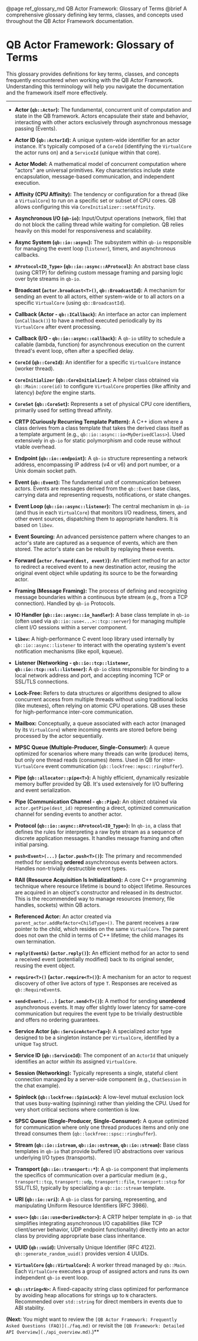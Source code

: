 @page ref_glossary_md QB Actor Framework: Glossary of Terms
@brief A comprehensive glossary defining key terms, classes, and concepts used throughout the QB Actor Framework documentation.

# QB Actor Framework: Glossary of Terms

This glossary provides definitions for key terms, classes, and concepts frequently encountered when working with the QB Actor Framework. Understanding this terminology will help you navigate the documentation and the framework itself more effectively.

--- 

*   **Actor (`qb::Actor`):** The fundamental, concurrent unit of computation and state in the QB framework. Actors encapsulate their state and behavior, interacting with other actors exclusively through asynchronous message passing (Events).

*   **Actor ID (`qb::ActorId`):** A unique system-wide identifier for an actor instance. It's typically composed of a `CoreId` (identifying the `VirtualCore` the actor runs on) and a `ServiceId` (unique within that core).

*   **Actor Model:** A mathematical model of concurrent computation where "actors" are universal primitives. Key characteristics include state encapsulation, message-based communication, and independent execution.

*   **Affinity (CPU Affinity):** The tendency or configuration for a thread (like a `VirtualCore`) to run on a specific set or subset of CPU cores. QB allows configuring this via `CoreInitializer::setAffinity`.

*   **Asynchronous I/O (`qb-io`):** Input/Output operations (network, file) that do not block the calling thread while waiting for completion. QB relies heavily on this model for responsiveness and scalability.

*   **Async System (`qb::io::async`):** The subsystem within `qb-io` responsible for managing the event loop (`listener`), timers, and asynchronous callbacks.

*   **`AProtocol<IO_Type>` (`qb::io::async::AProtocol`):** An abstract base class (using CRTP) for defining custom message framing and parsing logic over byte streams in `qb-io`.

*   **Broadcast (`actor.broadcast<T>()`, `qb::BroadcastId`):** A mechanism for sending an event to all actors, either system-wide or to all actors on a specific `VirtualCore` (using `qb::BroadcastId`).

*   **Callback (Actor - `qb::ICallback`):** An interface an actor can implement (`onCallback()`) to have a method executed periodically by its `VirtualCore` after event processing.

*   **Callback (I/O - `qb::io::async::callback`):** A `qb-io` utility to schedule a callable (lambda, function) for asynchronous execution on the current thread's event loop, often after a specified delay.

*   **`CoreId` (`qb::CoreId`):** An identifier for a specific `VirtualCore` instance (worker thread).

*   **`CoreInitializer` (`qb::CoreInitializer`):** A helper class obtained via `qb::Main::core(id)` to configure `VirtualCore` properties (like affinity and latency) *before* the engine starts.

*   **`CoreSet` (`qb::CoreSet`):** Represents a set of physical CPU core identifiers, primarily used for setting thread affinity.

*   **CRTP (Curiously Recurring Template Pattern):** A C++ idiom where a class derives from a class template that takes the derived class itself as a template argument (e.g., `qb::io::async::io<MyDerivedClass>`). Used extensively in `qb-io` for static polymorphism and code reuse without vtable overhead.

*   **Endpoint (`qb::io::endpoint`):** A `qb-io` structure representing a network address, encompassing IP address (v4 or v6) and port number, or a Unix domain socket path.

*   **Event (`qb::Event`):** The fundamental unit of communication between actors. Events are messages derived from the `qb::Event` base class, carrying data and representing requests, notifications, or state changes.

*   **Event Loop (`qb::io::async::listener`):** The central mechanism in `qb-io` (and thus in each `VirtualCore`) that monitors I/O readiness, timers, and other event sources, dispatching them to appropriate handlers. It is based on `libev`.

*   **Event Sourcing:** An advanced persistence pattern where changes to an actor's state are captured as a sequence of events, which are then stored. The actor's state can be rebuilt by replaying these events.

*   **Forward (`actor.forward(dest, event)`):** An efficient method for an actor to redirect a received event to a new destination actor, reusing the original event object while updating its source to be the forwarding actor.

*   **Framing (Message Framing):** The process of defining and recognizing message boundaries within a continuous byte stream (e.g., from a TCP connection). Handled by `qb-io` Protocols.

*   **IO Handler (`qb::io::async::io_handler`):** A base class template in `qb-io` (often used via `qb::io::use<...>::tcp::server`) for managing multiple client I/O sessions within a server component.

*   **`libev`:** A high-performance C event loop library used internally by `qb::io::async::listener` to interact with the operating system's event notification mechanisms (like epoll, kqueue).

*   **Listener (Networking - `qb::io::tcp::listener`, `qb::io::tcp::ssl::listener`):** A `qb-io` class responsible for binding to a local network address and port, and accepting incoming TCP or SSL/TLS connections.

*   **Lock-Free:** Refers to data structures or algorithms designed to allow concurrent access from multiple threads without using traditional locks (like mutexes), often relying on atomic CPU operations. QB uses these for high-performance inter-core communication.

*   **Mailbox:** Conceptually, a queue associated with each actor (managed by its `VirtualCore`) where incoming events are stored before being processed by the actor sequentially.

*   **MPSC Queue (Multiple-Producer, Single-Consumer):** A queue optimized for scenarios where many threads can write (produce) items, but only one thread reads (consumes) items. Used in QB for inter-`VirtualCore` event communication (`qb::lockfree::mpsc::ringbuffer`).

*   **Pipe (`qb::allocator::pipe<T>`):** A highly efficient, dynamically resizable memory buffer provided by QB. It's used extensively for I/O buffering and event serialization.

*   **Pipe (Communication Channel - `qb::Pipe`):** An object obtained via `actor.getPipe(dest_id)` representing a direct, optimized communication channel for sending events to another actor.

*   **Protocol (`qb::io::async::AProtocol<IO_Type>`):** In `qb-io`, a class that defines the rules for interpreting a raw byte stream as a sequence of discrete application messages. It handles message framing and often initial parsing.

*   **`push<Event>(...)` (`actor.push<T>()`):** The primary and recommended method for sending **ordered** asynchronous events between actors. Handles non-trivially destructible event types.

*   **RAII (Resource Acquisition Is Initialization):** A core C++ programming technique where resource lifetime is bound to object lifetime. Resources are acquired in an object's constructor and released in its destructor. This is the recommended way to manage resources (memory, file handles, sockets) within QB actors.

*   **Referenced Actor:** An actor created via `parent_actor.addRefActor<ChildType>()`. The parent receives a raw pointer to the child, which resides on the same `VirtualCore`. The parent does not own the child in terms of C++ lifetime; the child manages its own termination.

*   **`reply(Event&)` (`actor.reply()`):** An efficient method for an actor to send a received event (potentially modified) back to its original sender, reusing the event object.

*   **`require<T>()` (`actor.require<T>()`):** A mechanism for an actor to request discovery of other live actors of type `T`. Responses are received as `qb::RequireEvent`s.

*   **`send<Event>(...)` (`actor.send<T>()`):** A method for sending **unordered** asynchronous events. It may offer slightly lower latency for same-core communication but requires the event type to be trivially destructible and offers no ordering guarantees.

*   **Service Actor (`qb::ServiceActor<Tag>`):** A specialized actor type designed to be a singleton instance per `VirtualCore`, identified by a unique `Tag` struct.

*   **Service ID (`qb::ServiceId`):** The component of an `ActorId` that uniquely identifies an actor *within* its assigned `VirtualCore`.

*   **Session (Networking):** Typically represents a single, stateful client connection managed by a server-side component (e.g., `ChatSession` in the chat example).

*   **Spinlock (`qb::lockfree::SpinLock`):** A low-level mutual exclusion lock that uses busy-waiting (spinning) rather than yielding the CPU. Used for very short critical sections where contention is low.

*   **SPSC Queue (Single-Producer, Single-Consumer):** A queue optimized for communication where only one thread produces items and only one thread consumes them (`qb::lockfree::spsc::ringbuffer`).

*   **Stream (`qb::io::istream`, `qb::io::ostream`, `qb::io::stream`):** Base class templates in `qb-io` that provide buffered I/O abstractions over various underlying I/O types (transports).

*   **Transport (`qb::io::transport::*`):** A `qb-io` component that implements the specifics of communication over a particular medium (e.g., `transport::tcp`, `transport::udp`, `transport::file`, `transport::stcp` for SSL/TLS), typically by specializing a `qb::io::stream` template.

*   **URI (`qb::io::uri`):** A `qb-io` class for parsing, representing, and manipulating Uniform Resource Identifiers (RFC 3986).

*   **`use<>` (`qb::io::use<DerivedActor>`):** A CRTP helper template in `qb-io` that simplifies integrating asynchronous I/O capabilities (like TCP client/server behavior, UDP endpoint functionality) directly into an actor class by providing appropriate base class inheritance.

*   **UUID (`qb::uuid`):** Universally Unique Identifier (RFC 4122). `qb::generate_random_uuid()` provides version 4 UUIDs.

*   **`VirtualCore` (`qb::VirtualCore`):** A worker thread managed by `qb::Main`. Each `VirtualCore` executes a group of assigned actors and runs its own independent `qb-io` event loop.

*   **`qb::string<N>`:** A fixed-capacity string class optimized for performance by avoiding heap allocations for strings up to `N` characters. Recommended over `std::string` for direct members in events due to ABI stability.

**(Next:** You might want to review the `[QB Actor Framework: Frequently Asked Questions (FAQ)](./faq.md)` or revisit the `[QB Framework: Detailed API Overview](./api_overview.md)`.)**